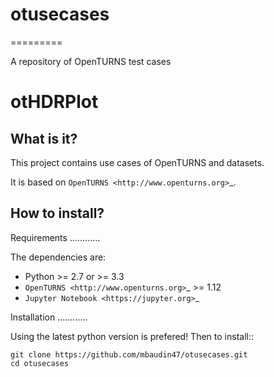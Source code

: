 # otusecases
=========

A repository of OpenTURNS test cases

otHDRPlot
=========

What is it?
-----------

This project contains use cases of OpenTURNS and datasets.

It is based on `OpenTURNS <http://www.openturns.org>`_.

How to install?
---------------

Requirements
............

The dependencies are: 

- Python >= 2.7 or >= 3.3
- `OpenTURNS <http://www.openturns.org>`_ >= 1.12
- `Jupyter Notebook <https://jupyter.org>`_


Installation
............

Using the latest python version is prefered! Then to install::

    git clone https://github.com/mbaudin47/otusecases.git
    cd otusecases
